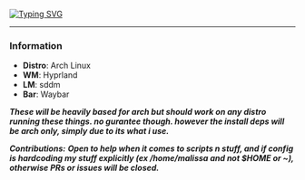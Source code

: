 [![Typing SVG](https://readme-typing-svg.demolab.com?font=Lato&size=24&letterSpacing=3&pause=1000&color=6624F7&center=true&vCenter=true&width=230&height=60&lines=Abyss+Dotfiles)](https://git.io/typing-svg)

---

### Information

* **Distro**: Arch Linux
* **WM**: Hyprland
* **LM**: sddm
* **Bar**: Waybar

***These will be heavily based for arch but should work on any distro running these things. no gurantee though. however the install deps will be arch only, simply due to its what i use.***



***Contributions:***
***Open to help when it comes to scripts n stuff, and if config is hardcoding my stuff explicitly (ex /home/malissa and not $HOME or ~), otherwise PRs or issues will be closed.***

